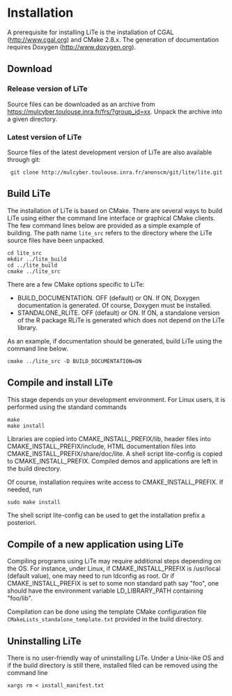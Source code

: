 Installation
============

<!-- Line Tessellation (LiTe) library
     |||Development version
     Authors: Katarzyna Adamczyk and Kiên Kiêu.
     |||Copyright INRA 2006-yyyy.
     Interdeposit Certification: IDDN.FR.001.030007.000.R.P.2015.000.31235
     License: GPL v3. -->

A prerequisite for installing LiTe is the installation of CGAL (http://www.cgal.org) and CMake 2.8.x. The generation of documentation requires Doxygen (http://www.doxygen.org).

Download
--------

### Release version of LiTe
Source files can be downloaded as an archive from https://mulcyber.toulouse.inra.fr/frs/?group_id=xx. Unpack the archive into a given directory.

### Latest version of LiTe
Source files of the latest development version of LiTe are also available through git:

     git clone http://mulcyber.toulouse.inra.fr/anonscm/git/lite/lite.git

Build LiTe
----------

The installation of LiTe is based on CMake. There are several ways to build LiTe using either the command line interface or graphical CMake clients. The few command lines below are provided as a simple example of building. The path name `lite_src` refers to the directory where the LiTe source files have been unpacked.

    cd lite_src
    mkdir ../lite_build
    cd ../lite_build
    cmake ../lite_src

There are a few CMake options specific to LiTe:

- BUILD_DOCUMENTATION. OFF (default) or ON. If ON, Doxygen documentation is generated. Of course, Doxygen must be installed. 
- STANDALONE_RLITE. OFF (default) or ON. If ON, a standalone version of the R package RLiTe is generated which does not depend on the LiTe library.

As an example, if documentation should be generated, build LiTe using the command line below.

    cmake ../lite_src -D BUILD_DOCUMENTATION=ON

Compile and install LiTe
------------------------
This stage depends on your development environment. For Linux users, it is performed using the standard commands

    make
    make install

Libraries are copied into CMAKE_INSTALL_PREFIX/lib, header files into CMAKE_INSTALL_PREFIX/include, HTML documentation files into CMAKE_INSTALL_PREFIX/share/doc/lite. A shell script lite-config is copied to CMAKE_INSTALL_PREFIX. Compiled demos and applications are left in the build directory. 

Of course, installation requires write access to CMAKE_INSTALL_PREFIX. If needed, run

    sudo make install

The shell script lite-config can be used to get the installation prefix a posteriori.

Compile of a new application using LiTe
---------------------------------------

Compiling programs using LiTe may require additional steps depending on the OS. For instance, under Linux, if CMAKE_INSTALL_PREFIX is /usr/local (default value), one may need to run ldconfig as root. Or if CMAKE_INSTALL_PREFIX is set to some non standard path say "foo", one should have the environment variable LD_LIBRARY_PATH containing "foo/lib".

Compilation can be done using the template CMake configuration file `CMakeLists_standalone_template.txt` provided in the build directory.

Uninstalling LiTe
-----------------

There is no user-friendly way of uninstalling LiTe. Under a Unix-like OS and if the build directory is still there, installed filed can be removed using the command line

    xargs rm < install_manifest.txt
